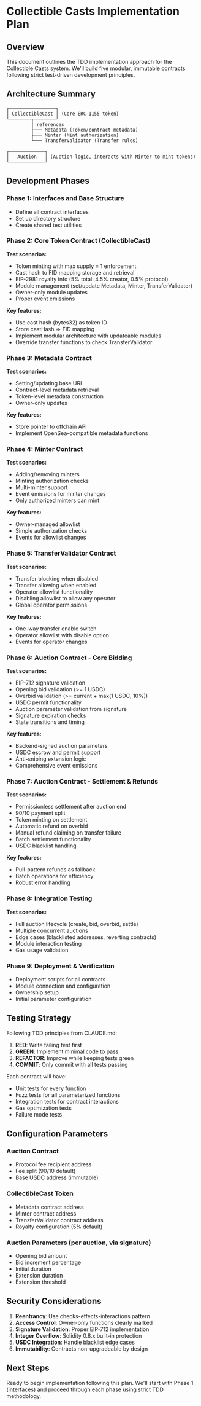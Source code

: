 # Collectible Casts Implementation Plan

## Overview
This document outlines the TDD implementation approach for the Collectible Casts system. We'll build five modular, immutable contracts following strict test-driven development principles.

## Architecture Summary

```
┌─────────────────┐
│ CollectibleCast │ (Core ERC-1155 token)
└────────┬────────┘
         │ references
         ├─── Metadata (Token/contract metadata)
         ├─── Minter (Mint authorization)
         └─── TransferValidator (Transfer rules)

┌─────────────┐
│   Auction   │ (Auction logic, interacts with Minter to mint tokens)
└─────────────┘
```

## Development Phases

### Phase 1: Interfaces and Base Structure
- Define all contract interfaces
- Set up directory structure
- Create shared test utilities

### Phase 2: Core Token Contract (CollectibleCast)
**Test scenarios:**
- Token minting with max supply = 1 enforcement
- Cast hash to FID mapping storage and retrieval
- EIP-2981 royalty info (5% total: 4.5% creator, 0.5% protocol)
- Module management (set/update Metadata, Minter, TransferValidator)
- Owner-only module updates
- Proper event emissions

**Key features:**
- Use cast hash (bytes32) as token ID
- Store castHash => FID mapping
- Implement modular architecture with updateable modules
- Override transfer functions to check TransferValidator

### Phase 3: Metadata Contract
**Test scenarios:**
- Setting/updating base URI
- Contract-level metadata retrieval
- Token-level metadata construction
- Owner-only updates

**Key features:**
- Store pointer to offchain API
- Implement OpenSea-compatible metadata functions

### Phase 4: Minter Contract
**Test scenarios:**
- Adding/removing minters
- Minting authorization checks
- Multi-minter support
- Event emissions for minter changes
- Only authorized minters can mint

**Key features:**
- Owner-managed allowlist
- Simple authorization checks
- Events for allowlist changes

### Phase 5: TransferValidator Contract
**Test scenarios:**
- Transfer blocking when disabled
- Transfer allowing when enabled
- Operator allowlist functionality
- Disabling allowlist to allow any operator
- Global operator permissions

**Key features:**
- One-way transfer enable switch
- Operator allowlist with disable option
- Events for operator changes

### Phase 6: Auction Contract - Core Bidding
**Test scenarios:**
- EIP-712 signature validation
- Opening bid validation (>= 1 USDC)
- Overbid validation (>= current + max(1 USDC, 10%))
- USDC permit functionality
- Auction parameter validation from signature
- Signature expiration checks
- State transitions and timing

**Key features:**
- Backend-signed auction parameters
- USDC escrow and permit support
- Anti-sniping extension logic
- Comprehensive event emissions

### Phase 7: Auction Contract - Settlement & Refunds
**Test scenarios:**
- Permissionless settlement after auction end
- 90/10 payment split
- Token minting on settlement
- Automatic refund on overbid
- Manual refund claiming on transfer failure
- Batch settlement functionality
- USDC blacklist handling

**Key features:**
- Pull-pattern refunds as fallback
- Batch operations for efficiency
- Robust error handling

### Phase 8: Integration Testing
**Test scenarios:**
- Full auction lifecycle (create, bid, overbid, settle)
- Multiple concurrent auctions
- Edge cases (blacklisted addresses, reverting contracts)
- Module interaction testing
- Gas usage validation

### Phase 9: Deployment & Verification
- Deployment scripts for all contracts
- Module connection and configuration
- Ownership setup
- Initial parameter configuration

## Testing Strategy

Following TDD principles from CLAUDE.md:
1. **RED**: Write failing test first
2. **GREEN**: Implement minimal code to pass
3. **REFACTOR**: Improve while keeping tests green
4. **COMMIT**: Only commit with all tests passing

Each contract will have:
- Unit tests for every function
- Fuzz tests for all parameterized functions
- Integration tests for contract interactions
- Gas optimization tests
- Failure mode tests

## Configuration Parameters

### Auction Contract
- Protocol fee recipient address
- Fee split (90/10 default)
- Base USDC address (immutable)

### CollectibleCast Token
- Metadata contract address
- Minter contract address  
- TransferValidator contract address
- Royalty configuration (5% default)

### Auction Parameters (per auction, via signature)
- Opening bid amount
- Bid increment percentage
- Initial duration
- Extension duration
- Extension threshold

## Security Considerations

1. **Reentrancy**: Use checks-effects-interactions pattern
2. **Access Control**: Owner-only functions clearly marked
3. **Signature Validation**: Proper EIP-712 implementation
4. **Integer Overflow**: Solidity 0.8.x built-in protection
5. **USDC Integration**: Handle blacklist edge cases
6. **Immutability**: Contracts non-upgradeable by design

## Next Steps

Ready to begin implementation following this plan. We'll start with Phase 1 (interfaces) and proceed through each phase using strict TDD methodology.